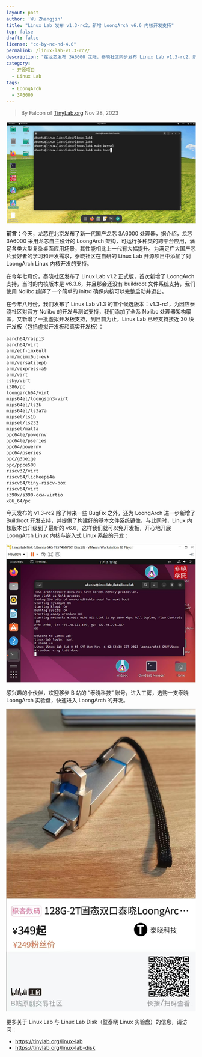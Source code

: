 ```yaml
---
layout: post
author: 'Wu Zhangjin'
title: "Linux Lab 发布 v1.3-rc2，新增 LoongArch v6.6 内核开发支持"
top: false
draft: false
license: "cc-by-nc-nd-4.0"
permalink: /linux-lab-v1.3-rc2/
description: "在龙芯发布 3A6000 之际，泰晓社区同步发布 Linux Lab v1.3-rc2，新增 LoongArch v6.6 内核与 Buildroot 开发支持。"
category:
  - 开源项目
  - Linux Lab
tags:
  - LoongArch
  - 3A6000
---
```


> By Falcon of [TinyLab.org][1]
> Nov 28, 2023

![Linux Lab Shell](/images/disks/linux-lab-disk-kernel-dev.jpg)

**前言**：今天，龙芯在北京发布了新一代国产龙芯 3A6000 处理器，据介绍，龙芯 3A6000 采用龙芯自主设计的 LoongArch 架构，可运行多种类的跨平台应用，满足各类大型复杂桌面应用场景，其性能相比上一代有大幅提升。为满足广大国产芯片爱好者的学习和开发需求，泰晓社区在自研的 Linux Lab 开源项目中添加了对 LoongArch Linux 内核开发的支持。

在今年七月份，泰晓社区发布了 Linux Lab v1.2 正式版，首次新增了 LoongArch 支持，当时的内核版本是 v6.3.6，并且那会还没有 buildroot 文件系统支持，我们使用 Nolibc 编译了一个简单的 initrd 确保内核可以完整启动并退出。

在今年八月份，我们发布了 Linux Lab v1.3 的首个候选版本：v1.3-rc1，为因应泰晓社区对官方 Nolibc 的开发与测试支持，我们添加了全系 Nolibc 处理器架构覆盖，又新增了一批虚拟开发板支持，到目前为止，Linux Lab 已经支持接近 30 块开发板（包括虚拟开发板和真实开发板）：

```
aarch64/raspi3
aarch64/virt
arm/ebf-imx6ull
arm/mcimx6ul-evk
arm/versatilepb
arm/vexpress-a9
arm/virt
csky/virt
i386/pc
loongarch64/virt
mips64el/loongson3-virt
mips64el/ls2k
mips64el/ls3a7a
mipsel/ls1b
mipsel/ls232
mipsel/malta
ppc64le/powernv
ppc64le/pseries
ppc64/powernv
ppc64/pseries
ppc/g3beige
ppc/ppce500
riscv32/virt
riscv64/licheepi4a
riscv64/tiny-riscv-box
riscv64/virt
s390x/s390-ccw-virtio
x86_64/pc
```

今天发布的 v1.3-rc2 除了带来一些 BugFix 之外，还为 LoongArch 进一步新增了 Buildroot 开发支持，并提供了构建好的基本文件系统镜像，与此同时，Linux 内核版本也升级到了最新的 v6.6，这样我们就可以免开发板，开心地开展 LoongArch Linux 内核与嵌入式 Linux 系统的开发：

![在泰晓 LoongArch 实验盘中引导 Linux v6.6 内核](/wp-content/uploads/2023/11/linux-lab/linux-lab-loongarch.jpg)

感兴趣的小伙伴，欢迎移步 B 站的 “泰晓科技” 账号，进入工房，选购一支泰晓 LoongArch 实验盘，快速进入 LoongArch 的开发。

![选购泰晓 LoongArch 实验盘](/wp-content/uploads/2023/11/linux-lab/linux-lab-disk-loongarch.jpg)

更多关于 Linux Lab 与 Linux Lab Disk（暨泰晓 Linux 实验盘）的信息，请访问：

- <https://tinylab.org/linux-lab>
- <https://tinylab.org/linux-lab-disk>

[1]: https://tinylab.org
